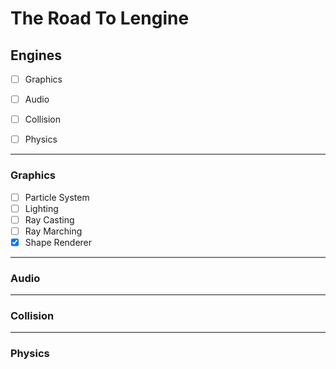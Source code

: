 # The Road To Lengine


## Engines
- [ ] Graphics
- [ ] Audio
- [ ] Collision 
- [ ] Physics


---


### Graphics
  - [ ] Particle System
  - [ ] Lighting
  - [ ] Ray Casting
  - [ ] Ray Marching
  - [x] Shape Renderer
  
---

### Audio

---

### Collision

---

### Physics

